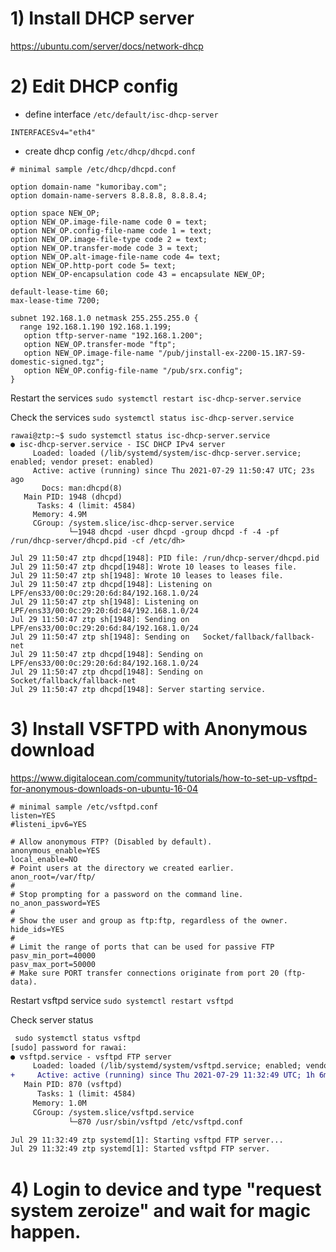 # 1) Install DHCP server
https://ubuntu.com/server/docs/network-dhcp

# 2) Edit DHCP config 
- define interface 
`/etc/default/isc-dhcp-server`
```
INTERFACESv4="eth4"
```
- create dhcp config 
`/etc/dhcp/dhcpd.conf`

```
# minimal sample /etc/dhcp/dhcpd.conf

option domain-name "kumoribay.com";
option domain-name-servers 8.8.8.8, 8.8.8.4;

option space NEW_OP;
option NEW_OP.image-file-name code 0 = text;
option NEW_OP.config-file-name code 1 = text;
option NEW_OP.image-file-type code 2 = text;
option NEW_OP.transfer-mode code 3 = text;
option NEW_OP.alt-image-file-name code 4= text;
option NEW_OP.http-port code 5= text;
option NEW_OP-encapsulation code 43 = encapsulate NEW_OP;

default-lease-time 60;
max-lease-time 7200;

subnet 192.168.1.0 netmask 255.255.255.0 {
  range 192.168.1.190 192.168.1.199;
   option tftp-server-name "192.168.1.200";
   option NEW_OP.transfer-mode "ftp";
   option NEW_OP.image-file-name "/pub/jinstall-ex-2200-15.1R7-S9-domestic-signed.tgz";
   option NEW_OP.config-file-name "/pub/srx.config";
}
```
Restart the services `sudo systemctl restart isc-dhcp-server.service`

Check the services `sudo systemctl status isc-dhcp-server.service`

```
rawai@ztp:~$ sudo systemctl status isc-dhcp-server.service
● isc-dhcp-server.service - ISC DHCP IPv4 server
     Loaded: loaded (/lib/systemd/system/isc-dhcp-server.service; enabled; vendor preset: enabled)
     Active: active (running) since Thu 2021-07-29 11:50:47 UTC; 23s ago
       Docs: man:dhcpd(8)
   Main PID: 1948 (dhcpd)
      Tasks: 4 (limit: 4584)
     Memory: 4.9M
     CGroup: /system.slice/isc-dhcp-server.service
             └─1948 dhcpd -user dhcpd -group dhcpd -f -4 -pf /run/dhcp-server/dhcpd.pid -cf /etc/dh>

Jul 29 11:50:47 ztp dhcpd[1948]: PID file: /run/dhcp-server/dhcpd.pid
Jul 29 11:50:47 ztp dhcpd[1948]: Wrote 10 leases to leases file.
Jul 29 11:50:47 ztp sh[1948]: Wrote 10 leases to leases file.
Jul 29 11:50:47 ztp dhcpd[1948]: Listening on LPF/ens33/00:0c:29:20:6d:84/192.168.1.0/24
Jul 29 11:50:47 ztp sh[1948]: Listening on LPF/ens33/00:0c:29:20:6d:84/192.168.1.0/24
Jul 29 11:50:47 ztp sh[1948]: Sending on   LPF/ens33/00:0c:29:20:6d:84/192.168.1.0/24
Jul 29 11:50:47 ztp sh[1948]: Sending on   Socket/fallback/fallback-net
Jul 29 11:50:47 ztp dhcpd[1948]: Sending on   LPF/ens33/00:0c:29:20:6d:84/192.168.1.0/24
Jul 29 11:50:47 ztp dhcpd[1948]: Sending on   Socket/fallback/fallback-net
Jul 29 11:50:47 ztp dhcpd[1948]: Server starting service.
```

# 3) Install VSFTPD with Anonymous download <br>
https://www.digitalocean.com/community/tutorials/how-to-set-up-vsftpd-for-anonymous-downloads-on-ubuntu-16-04

```
# minimal sample /etc/vsftpd.conf
listen=YES
#listeni_ipv6=YES

# Allow anonymous FTP? (Disabled by default).
anonymous_enable=YES
local_enable=NO
# Point users at the directory we created earlier.
anon_root=/var/ftp/
#
# Stop prompting for a password on the command line.
no_anon_password=YES
#
# Show the user and group as ftp:ftp, regardless of the owner.
hide_ids=YES
#
# Limit the range of ports that can be used for passive FTP
pasv_min_port=40000
pasv_max_port=50000
# Make sure PORT transfer connections originate from port 20 (ftp-data).
```

 Restart vsftpd service
  `sudo systemctl restart vsftpd` <br>

 Check server status 
```diff
 sudo systemctl status vsftpd
[sudo] password for rawai:
● vsftpd.service - vsftpd FTP server
     Loaded: loaded (/lib/systemd/system/vsftpd.service; enabled; vendor preset: enabled)
+     Active: active (running) since Thu 2021-07-29 11:32:49 UTC; 1h 6min ago
   Main PID: 870 (vsftpd)
      Tasks: 1 (limit: 4584)
     Memory: 1.0M
     CGroup: /system.slice/vsftpd.service
             └─870 /usr/sbin/vsftpd /etc/vsftpd.conf

Jul 29 11:32:49 ztp systemd[1]: Starting vsftpd FTP server...
Jul 29 11:32:49 ztp systemd[1]: Started vsftpd FTP server.
```

# 4) Login to device and type "request system zeroize" and wait for magic happen. 
